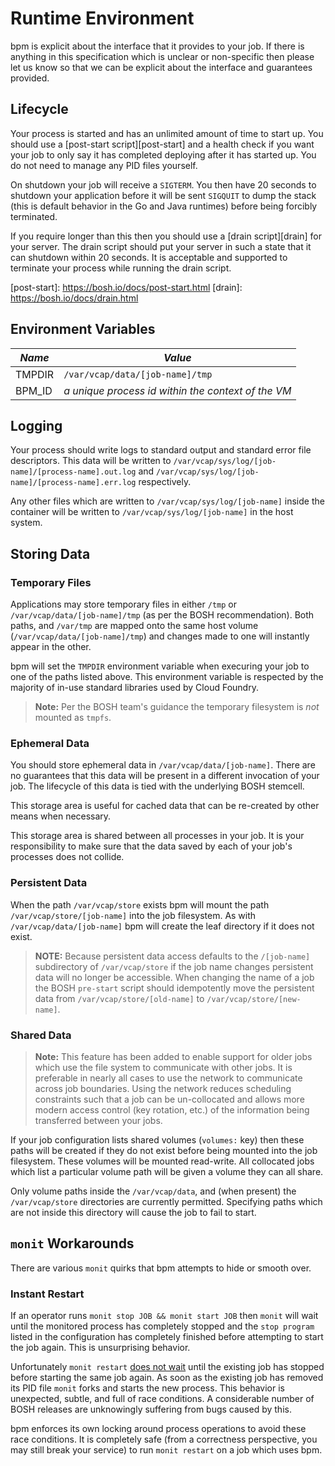 # Runtime Environment

bpm is explicit about the interface that it provides to your job. If there is
anything in this specification which is unclear or non-specific then please let
us know so that we can be explicit about the interface and guarantees provided.

## Lifecycle

Your process is started and has an unlimited amount of time to start up. You
should use a [post-start script][post-start] and a health check if you want
your job to only say it has completed deploying after it has started up. You do
not need to manage any PID files yourself.

On shutdown your job will receive a `SIGTERM`. You then have 20 seconds to
shutdown your application before it will be sent `SIGQUIT` to dump the stack
(this is default behavior in the Go and Java runtimes) before being forcibly
terminated.

If you require longer than this then you should use a [drain script][drain] for
your server. The drain script should put your server in such a state that it
can shutdown within 20 seconds. It is acceptable and supported to terminate
your process while running the drain script.

[post-start]: https://bosh.io/docs/post-start.html [drain]:
https://bosh.io/docs/drain.html

## Environment Variables

| *Name* | *Value*                                            |
|--------|----------------------------------------------------|
| TMPDIR | `/var/vcap/data/[job-name]/tmp`                    |
| BPM_ID | *a unique process id within the context of the VM* |

## Logging

Your process should write logs to standard output and standard error file
descriptors. This data will be written to
`/var/vcap/sys/log/[job-name]/[process-name].out.log` and
`/var/vcap/sys/log/[job-name]/[process-name].err.log` respectively.

Any other files which are written to `/var/vcap/sys/log/[job-name]` inside the
container will be written to `/var/vcap/sys/log/[job-name]` in the host system.

## Storing Data

### Temporary Files

Applications may store temporary files in either `/tmp` or
`/var/vcap/data/[job-name]/tmp` (as per the BOSH recommendation). Both paths,
and `/var/tmp` are mapped onto the same host volume
(`/var/vcap/data/[job-name]/tmp`) and changes made to one will instantly appear
in the other.

bpm will set the `TMPDIR` environment variable when execuring your job to one
of the paths listed above. This environment variable is respected by the
majority of in-use standard libraries used by Cloud Foundry.

> **Note:** Per the BOSH team's guidance the temporary filesystem is *not*
> mounted as `tmpfs`.

### Ephemeral Data

You should store ephemeral data in `/var/vcap/data/[job-name]`. There are no
guarantees that this data will be present in a different invocation of your
job.  The lifecycle of this data is tied with the underlying BOSH stemcell.

This storage area is useful for cached data that can be re-created by other
means when necessary.

This storage area is shared between all processes in your job. It is your
responsibility to make sure that the data saved by each of your job's processes
does not collide.

### Persistent Data

When the path `/var/vcap/store` exists bpm will mount the path
`/var/vcap/store/[job-name]` into the job filesystem. As with
`/var/vcap/data/[job-name]` bpm will create the leaf directory if it does not
exist.

> **NOTE:** Because persistent data access defaults to the `/[job-name]`
> subdirectory of `/var/vcap/store` if the job name changes persistent data
> will no longer be accessible.  When changing the name of a job the BOSH
> `pre-start` script should idempotently move the persistent data from
> `/var/vcap/store/[old-name]` to `/var/vcap/store/[new-name]`.

### Shared Data

> **Note:** This feature has been added to enable support for older jobs which
> use the file system to communicate with other jobs. It is preferable in
> nearly all cases to use the network to communicate across job boundaries.
> Using the network reduces scheduling constraints such that a job can be
> un-collocated and allows more modern access control (key rotation, etc.) of
> the information being transferred between your jobs.

If your job configuration lists shared volumes (`volumes:` key) then these
paths will be created if they do not exist before being mounted into the job
filesystem. These volumes will be mounted read-write. All collocated jobs which
list a particular volume path will be given a volume they can all share.

Only volume paths inside the `/var/vcap/data`, and (when present) the
`/var/vcap/store` directories are currently permitted. Specifying paths which
are not inside this directory will cause the job to fail to start.

## `monit` Workarounds

There are various `monit` quirks that bpm attempts to hide or smooth over.

### Instant Restart

If an operator runs `monit stop JOB && monit start JOB` then `monit` will wait
until the monitored process has completely stopped and the `stop program`
listed in the configuration has completely finished before attempting to start
the job again. This is unsurprising behavior.

Unfortunately `monit restart` [does not wait][monit-mail] until the existing
job has stopped before starting the same job again. As soon as the existing job
has removed its PID file `monit` forks and starts the new process. This
behavior is unexpected, subtle, and full of race conditions. A considerable
number of BOSH releases are unknowingly suffering from bugs caused by this.

bpm enforces its own locking around process operations to avoid these race
conditions. It is completely safe (from a correctness perspective, you may
still break your service) to run `monit restart` on a job which uses bpm.

[monit-mail]: https://lists.nongnu.org/archive/html/monit-general/2012-09/msg00103.html
